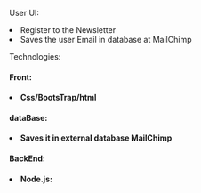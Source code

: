 User UI: 

<li> Register to the Newsletter
<li> Saves the user Email in database at MailChimp


Technologies: 


<h4>Front:<h4>
<li>Css/BootsTrap/html 

<h4>dataBase:<h4>
<li>Saves it in external database MailChimp

<h4>BackEnd: <h4>
<li>Node.js: 



